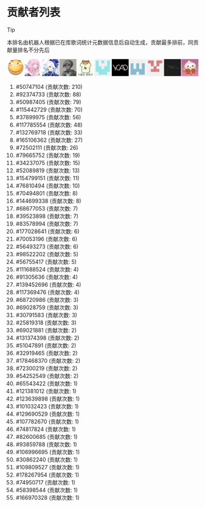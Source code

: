 # 贡献者列表

> [!TIP]
> 本排名由机器人根据已在库歌词统计元数据信息后自动生成，贡献最多排前，同贡献量排名不分先后

![贡献者头像画廊](./CONTRIBUTORS.svg)

1. #50747104 (贡献次数: 210)
2. #92374733 (贡献次数: 88)
3. #50987405 (贡献次数: 79)
4. #115442729 (贡献次数: 70)
5. #37899975 (贡献次数: 56)
6. #117785554 (贡献次数: 48)
7. #132769718 (贡献次数: 33)
8. #165106362 (贡献次数: 27)
9. #72502111 (贡献次数: 26)
10. #79665752 (贡献次数: 19)
11. #34237075 (贡献次数: 15)
12. #52089819 (贡献次数: 13)
13. #154799151 (贡献次数: 11)
14. #76810494 (贡献次数: 10)
15. #70494801 (贡献次数: 8)
16. #144699338 (贡献次数: 8)
17. #68677053 (贡献次数: 7)
18. #39523898 (贡献次数: 7)
19. #83578994 (贡献次数: 7)
20. #177028641 (贡献次数: 6)
21. #70053196 (贡献次数: 6)
22. #56493273 (贡献次数: 6)
23. #98522202 (贡献次数: 5)
24. #56755417 (贡献次数: 5)
25. #111688524 (贡献次数: 4)
26. #91305636 (贡献次数: 4)
27. #139452696 (贡献次数: 4)
28. #117369476 (贡献次数: 4)
29. #68720986 (贡献次数: 3)
30. #69028759 (贡献次数: 3)
31. #30791583 (贡献次数: 3)
32. #25819318 (贡献次数: 3)
33. #69021881 (贡献次数: 2)
34. #131374398 (贡献次数: 2)
35. #51047891 (贡献次数: 2)
36. #32919465 (贡献次数: 2)
37. #178468370 (贡献次数: 2)
38. #72300219 (贡献次数: 2)
39. #54252549 (贡献次数: 2)
40. #65543422 (贡献次数: 1)
41. #121381012 (贡献次数: 1)
42. #123639898 (贡献次数: 1)
43. #101032423 (贡献次数: 1)
44. #129690529 (贡献次数: 1)
45. #107782670 (贡献次数: 1)
46. #74817824 (贡献次数: 1)
47. #82600685 (贡献次数: 1)
48. #93859788 (贡献次数: 1)
49. #106996695 (贡献次数: 1)
50. #30862240 (贡献次数: 1)
51. #109809527 (贡献次数: 1)
52. #178267954 (贡献次数: 1)
53. #74950717 (贡献次数: 1)
54. #58398544 (贡献次数: 1)
55. #166970328 (贡献次数: 1)
